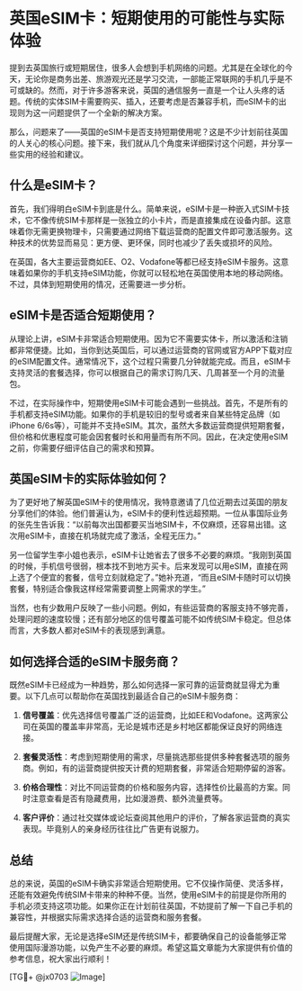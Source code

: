 # 英国eSIM卡：短期使用的可能性与实际体验

提到去英国旅行或短期居住，很多人会想到手机网络的问题。尤其是在全球化的今天，无论你是商务出差、旅游观光还是学习交流，一部能正常联网的手机几乎是不可或缺的。然而，对于许多游客来说，英国的通信服务一直是一个让人头疼的话题。传统的实体SIM卡需要购买、插入，还要考虑是否兼容手机，而eSIM卡的出现则为这一问题提供了一个全新的解决方案。

那么，问题来了——英国的eSIM卡是否支持短期使用呢？这是不少计划前往英国的人关心的核心问题。接下来，我们就从几个角度来详细探讨这个问题，并分享一些实用的经验和建议。

## 什么是eSIM卡？

首先，我们得明白eSIM卡到底是什么。简单来说，eSIM卡是一种嵌入式SIM卡技术，它不像传统SIM卡那样是一张独立的小卡片，而是直接集成在设备内部。这意味着你无需更换物理卡，只需要通过网络下载运营商的配置文件即可激活服务。这种技术的优势显而易见：更方便、更环保，同时也减少了丢失或损坏的风险。

在英国，各大主要运营商如EE、O2、Vodafone等都已经支持eSIM卡服务。这意味着如果你的手机支持eSIM功能，你就可以轻松地在英国使用本地的移动网络。不过，具体到短期使用的情况，还需要进一步分析。

## eSIM卡是否适合短期使用？

从理论上讲，eSIM卡非常适合短期使用。因为它不需要实体卡，所以激活和注销都非常便捷。比如，当你到达英国后，可以通过运营商的官网或官方APP下载对应的eSIM配置文件。通常情况下，这个过程只需要几分钟就能完成。而且，eSIM卡支持灵活的套餐选择，你可以根据自己的需求订购几天、几周甚至一个月的流量包。

不过，在实际操作中，短期使用eSIM卡可能会遇到一些挑战。首先，不是所有的手机都支持eSIM功能。如果你的手机是较旧的型号或者来自某些特定品牌（如iPhone 6/6s等），可能并不支持eSIM。其次，虽然大多数运营商提供短期套餐，但价格和优惠程度可能会因套餐时长和用量而有所不同。因此，在决定使用eSIM之前，你需要仔细评估自己的需求和预算。

## 英国eSIM卡的实际体验如何？

为了更好地了解英国eSIM卡的使用情况，我特意邀请了几位近期去过英国的朋友分享他们的体验。他们普遍认为，eSIM卡的便利性远超预期。一位从事国际业务的张先生告诉我：“以前每次出国都要买当地SIM卡，不仅麻烦，还容易出错。这次用eSIM卡，直接在机场就完成了激活，全程无压力。”

另一位留学生李小姐也表示，eSIM卡让她省去了很多不必要的麻烦。“我刚到英国的时候，手机信号很弱，根本找不到地方买卡。后来发现可以用eSIM，直接在网上选了个便宜的套餐，信号立刻就稳定了。”她补充道，“而且eSIM卡随时可以切换套餐，特别适合像我这样经常需要调整上网需求的学生。”

当然，也有少数用户反映了一些小问题。例如，有些运营商的客服支持不够完善，处理问题的速度较慢；还有部分地区的信号覆盖可能不如传统SIM卡稳定。但总体而言，大多数人都对eSIM卡的表现感到满意。

## 如何选择合适的eSIM卡服务商？

既然eSIM卡已经成为一种趋势，那么如何选择一家可靠的运营商就显得尤为重要。以下几点可以帮助你在英国找到最适合自己的eSIM卡服务商：

1. **信号覆盖**：优先选择信号覆盖广泛的运营商，比如EE和Vodafone。这两家公司在英国的覆盖率非常高，无论是城市还是乡村地区都能保证良好的网络连接。
   
2. **套餐灵活性**：考虑到短期使用的需求，尽量挑选那些提供多种套餐选项的服务商。例如，有的运营商提供按天计费的短期套餐，非常适合短期停留的游客。

3. **价格合理性**：对比不同运营商的价格和服务内容，选择性价比最高的方案。同时注意查看是否有隐藏费用，比如漫游费、额外流量费等。

4. **客户评价**：通过社交媒体或论坛查阅其他用户的评价，了解各家运营商的真实表现。毕竟别人的亲身经历往往比广告更有说服力。

## 总结

总的来说，英国的eSIM卡确实非常适合短期使用。它不仅操作简便、灵活多样，还能有效避免传统SIM卡带来的种种不便。当然，使用eSIM卡的前提是你所用的手机必须支持这项功能。如果你正在计划前往英国，不妨提前了解一下自己手机的兼容性，并根据实际需求选择合适的运营商和服务套餐。

最后提醒大家，无论是选择eSIM还是传统SIM卡，都要确保自己的设备能够正常使用国际漫游功能，以免产生不必要的麻烦。希望这篇文章能为大家提供有价值的参考信息，祝大家出行顺利！

[TG💪+ @jx0703 ![Image](https://github.com/user-attachments/assets/dbca1d08-cadb-493c-b0ec-ad6f7a83f270)]